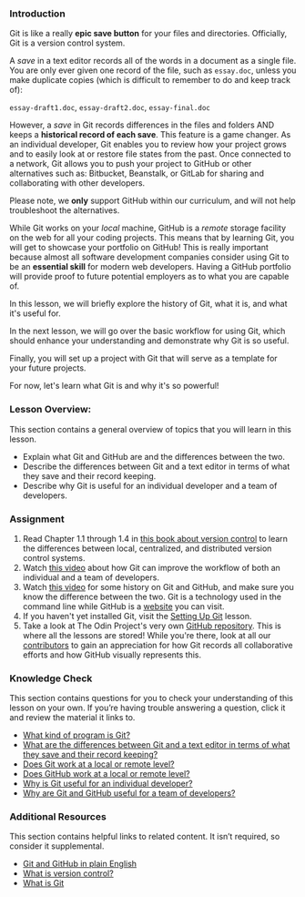 ### Introduction

Git is like a really **epic save button** for your files and directories. Officially, Git is a version control system.

<span id="text-editor-and-git"></span>A *save* in a text editor records all of the words in a document as a single file. You are only ever given one record of the file, such as `essay.doc`, unless you make duplicate copies (which is difficult to remember to do and keep track of):

`essay-draft1.doc`, `essay-draft2.doc`, `essay-final.doc`

However, a *save* in Git records differences in the files and folders AND keeps a **historical record of each save**. This feature is a game changer. As an individual developer, Git enables you to review how your project grows and to easily look at or restore file states from the past. Once connected to a network, Git allows you to push your project to GitHub or other alternatives such as: Bitbucket, Beanstalk, or GitLab for sharing and collaborating with other developers.

Please note, we **only** support GitHub within our curriculum, and will not help troubleshoot the alternatives.

<span id="git-local"></span>While Git works on your *local* machine, <span id="github-remote"></span>GitHub is a *remote* storage facility on the web for all your coding projects. This means that by learning Git, you will get to showcase your portfolio on GitHub! This is really important because almost all software development companies consider using Git to be an **essential skill** for modern web developers. Having a GitHub portfolio will provide proof to future potential employers as to what you are capable of.

In this lesson, we will briefly explore the history of Git, what it is, and what it's useful for.

In the next lesson, we will go over the basic workflow for using Git, which should enhance your understanding and demonstrate why Git is so useful.

Finally, you will set up a project with Git that will serve as a template for your future projects.

For now, let's learn what Git is and why it's so powerful!

### Lesson Overview:

This section contains a general overview of topics that you will learn in this lesson.

 -   Explain what Git and GitHub are and the differences between the two.
 -   Describe the differences between Git and a text editor in terms of what they save and their record keeping.
 -   Describe why Git is useful for an individual developer and a team of developers.

### Assignment

<div class="lesson-content__panel" markdown="1">

  1.  Read Chapter 1.1 through 1.4 in [this book about version control](https://git-scm.com/book/en/v2/Getting-Started-About-Version-Control) to learn the differences between local, centralized, and distributed version control systems.
  2.  Watch [this video](https://www.youtube.com/watch?v=8oRjP8yj2Wo) about how Git can improve the workflow of both an individual and a team of developers.
  3.  Watch [this video](https://www.youtube.com/watch?v=1h9_cB9mPT8&feature=youtu.be&t=13s) for some history on Git and GitHub, and make sure you know the difference between the two. Git is a technology used in the command line while GitHub is a [website](https://github.com/) you can visit.
  4.  If you haven't yet installed Git, visit the [Setting Up Git](https://www.theodinproject.com/lessons/foundations-setting-up-git) lesson.
  5.  Take a look at The Odin Project's very own [GitHub repository](https://github.com/TheOdinProject/curriculum). This is where all the lessons are stored! While you're there, look at all our [contributors](https://github.com/TheOdinProject/curriculum/graphs/contributors) to gain an appreciation for how Git records all collaborative efforts and how GitHub visually represents this.
</div>

### Knowledge Check

This section contains questions for you to check your understanding of this lesson on your own. If you’re having trouble answering a question, click it and review the material it links to.

*   <a class="knowledge-check-link" href="#introduction">What kind of program is Git?</a>
*   <a class="knowledge-check-link" href="#text-editor-and-git">What are the differences between Git and a text editor in terms of what they save and their record keeping?</a>
*   <a class="knowledge-check-link" href="#git-local">Does Git work at a local or remote level?</a>
*   <a class="knowledge-check-link" href="#github-remote">Does GitHub work at a local or remote level?</a>
*   <a class="knowledge-check-link" href="https://www.youtube.com/watch?v=8oRjP8yj2Wo">Why is Git useful for an individual developer?</a>
*   <a class="knowledge-check-link" href="https://www.youtube.com/watch?v=8oRjP8yj2Wo">Why are Git and GitHub useful for a team of developers?</a>

### Additional Resources

This section contains helpful links to related content. It isn’t required, so consider it supplemental.

*   [Git and GitHub in plain English](https://blog.red-badger.com/blog/2016/11/29/gitgithub-in-plain-english)
*   [What is version control?](https://www.atlassian.com/git/tutorials/what-is-version-control)
*   [What is Git](https://www.atlassian.com/git/tutorials/what-is-git)
